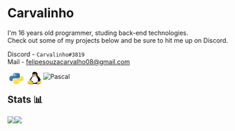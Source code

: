 # Carvalinho 
I'm 16 years old programmer, studing back-end technologies.<br/>
Check out some of my projects below and be sure to hit me up on Discord.

Discord - `Carvalinho#3819` <br>
Mail - <a href="mailto:felipesouzacarvalh08@gmail.com">felipesouzacarvalho08@gmail.com<a/>
<!--Linkedin - <a href="https://www.linkedin.com/in/"Visit</a> -->

<img align="left" alt="Python" height="30" width="40" src="https://raw.githubusercontent.com/devicons/devicon/master/icons/python/python-original.svg">
<img align="left" alt="Python" height="30" width="40" src="https://raw.githubusercontent.com/devicons/devicon/master/icons/linux/linux-original.svg">
<img align="center" alt="Pascal" height="30" width="40" src="https://alefragnani.gallerycdn.vsassets.io/extensions/alefragnani/pascal/9.4.0/1639177287636/Microsoft.VisualStudio.Services.Icons.Default">

## Stats 📊
<img align="left" src="https://github-readme-stats.vercel.app/api?username=carvalinh0&count_private=true&line_height=21&show_icons=true&theme=dracula"/> 
<img align="left" src="https://github-readme-stats.vercel.app/api/top-langs/?username=carvalinh0&layout=compact&card_width=250&theme=dracula"/>




